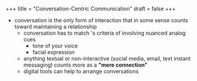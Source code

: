 +++
title = "Conversation-Centric Communication"
draft = false
+++

-   conversation is the only form of interaction that in some sense counts toward maintaining a relationship
    -   conversation has to match 's criteria of involving nuanced analog cues
        -   tone of your voice
        -   facial expression
    -   anything textual or non-interactive (social media, email, text instant messaging) counts more as a **"mere connection"**
    -   digital tools can help to arrange conversations
